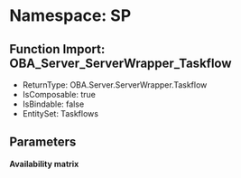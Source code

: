 # Namespace: SP

## Function Import: OBA_Server_ServerWrapper_Taskflow

- ReturnType: OBA.Server.ServerWrapper.Taskflow
- IsComposable: true
- IsBindable: false
- EntitySet: Taskflows

## Parameters

**Availability matrix**

